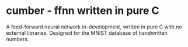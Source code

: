 # cumber - ffnn written in pure C
A feed-forward neural network in-development, written in pure C with no external libraries. Designed for the MNIST database of handwritten numbers.
